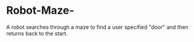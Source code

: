 # Robot-Maze-
A robot searches through a maze to find a user specified "door" and then returns back to the start.
